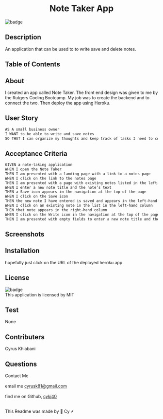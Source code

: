 
  <h1 align="center">Note Taker App</h1>

  ![badge](https://img.shields.io/badge/license-MIT--brightgreen)<br />

  ## Description 
  An application that can be used to to write save and delete notes. 

  ## Table of Contents
 

  ## About
  I created an app called Note Taker. The front end design was given to me by the Rutgers Coding Bootcamp. My job was to create the backend and to connect the two. Then deploy the app using Heroku.

  ## User Story
  ```md
  AS A small business owner
  I WANT to be able to write and save notes
  SO THAT I can organize my thoughts and keep track of tasks I need to complete
  ```
  ## Acceptance Criteria
  ```md
  GIVEN a note-taking application
  WHEN I open the Note Taker
  THEN I am presented with a landing page with a link to a notes page
  WHEN I click on the link to the notes page
  THEN I am presented with a page with existing notes listed in the left-hand column, plus empty fields to enter a new note title and the note’s text in the right-hand   column
  WHEN I enter a new note title and the note’s text
  THEN a Save icon appears in the navigation at the top of the page
  WHEN I click on the Save icon
  THEN the new note I have entered is saved and appears in the left-hand column with the other existing notes
  WHEN I click on an existing note in the list in the left-hand column
  THEN that note appears in the right-hand column
  WHEN I click on the Write icon in the navigation at the top of the page
  THEN I am presented with empty fields to enter a new note title and the note’s text in the right-hand column
  ```
  ## Screenshots
 
  ## Installation
  hopefully just click on the URL of the deployed heroku app.

  ## License
![badge](https://img.shields.io/badge/license-MIT--brightgreen)
<br />
This application is licensed by MIT

## Test 
None 

## Contributers
Cyrus Khiabani

## Questions
Contact Me<br />
<br />
 email me cyrusk81@gmail.com<br />
 <br />
 find me on Github,  [cykj40](https://github.com/cykj40)<br />
<br /> 

This Readme was made by 🚀 Cy ⚡


